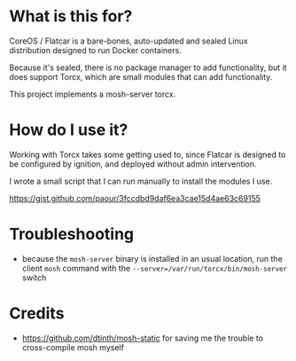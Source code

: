 # What is this for?

CoreOS / Flatcar is a bare-bones, auto-updated and sealed Linux distribution designed to run Docker containers.

Because it's sealed, there is no package manager to add functionality, but it does support Torcx, which are small modules that can add functionality.

This project implements a mosh-server torcx.

# How do I use it?

Working with Torcx takes some getting used to, since Flatcar is designed to be configured by ignition, and deployed without admin intervention.

I wrote a small script that I can run manually to install the modules I use. 

https://gist.github.com/paour/3fccdbd9daf6ea3cae15d4ae63c69155

# Troubleshooting

- because the `mosh-server` binary is installed in an usual location, run the client `mosh` command with the `--server=/var/run/torcx/bin/mosh-server` switch

# Credits

- https://github.com/dtinth/mosh-static for saving me the trouble to cross-compile mosh myself
